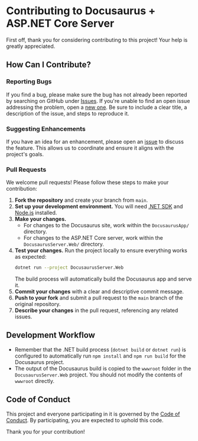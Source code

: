 # Contributing to Docusaurus + ASP.NET Core Server

First off, thank you for considering contributing to this project! Your help is greatly appreciated.

## How Can I Contribute?

### Reporting Bugs
If you find a bug, please make sure the bug has not already been reported by searching on GitHub under [Issues](https://github.com/yourname/DocusaurusServer/issues). If you're unable to find an open issue addressing the problem, open a [new one](https://github.com/yourname/DocusaurusServer/issues/new). Be sure to include a clear title, a description of the issue, and steps to reproduce it.

### Suggesting Enhancements
If you have an idea for an enhancement, please open an [issue](https://github.com/yourname/DocusaurusServer/issues/new) to discuss the feature. This allows us to coordinate and ensure it aligns with the project's goals.

### Pull Requests
We welcome pull requests! Please follow these steps to make your contribution:

1.  **Fork the repository** and create your branch from `main`.
2.  **Set up your development environment.** You will need [.NET SDK](https://dotnet.microsoft.com/download) and [Node.js](https://nodejs.org/) installed.
3.  **Make your changes.**
    * For changes to the Docusaurus site, work within the `DocusaurusApp/` directory.
    * For changes to the ASP.NET Core server, work within the `DocusaurusServer.Web/` directory.
4.  **Test your changes.** Run the project locally to ensure everything works as expected:
    ```bash
    dotnet run --project DocusaurusServer.Web
    ```
    The build process will automatically build the Docusaurus app and serve it.
5.  **Commit your changes** with a clear and descriptive commit message.
6.  **Push to your fork** and submit a pull request to the `main` branch of the original repository.
7.  **Describe your changes** in the pull request, referencing any related issues.

## Development Workflow
* Remember that the .NET build process (`dotnet build` or `dotnet run`) is configured to automatically run `npm install` and `npm run build` for the Docusaurus project.
* The output of the Docusaurus build is copied to the `wwwroot` folder in the `DocusaurusServer.Web` project. You should not modify the contents of `wwwroot` directly.

## Code of Conduct
This project and everyone participating in it is governed by the [Code of Conduct](CODE_OF_CONDUCT.md). By participating, you are expected to uphold this code.

Thank you for your contribution!
